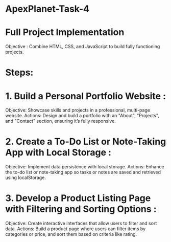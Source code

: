 # ApexPlanet-Task-4
# Full Project Implementation
Objective : Combine HTML, CSS, and JavaScript to build fully functioning projects.
# Steps:
# 1. Build a Personal Portfolio Website :
Objective: Showcase skills and projects in a professional, multi-page website.
Actions: Design and build a portfolio with an "About", "Projects", and "Contact" section, ensuring it’s fully responsive.
# 2. Create a To-Do List or Note-Taking App with Local Storage :
Objective: Implement data persistence with local storage.
Actions: Enhance the to-do list or note-taking app so tasks or notes are saved and retrieved using localStorage.
# 3. Develop a Product Listing Page with Filtering and Sorting Options :
Objective: Create interactive interfaces that allow users to filter and sort data.
Actions: Build a product page where users can filter items by categories or price, and sort them based on criteria like rating.
